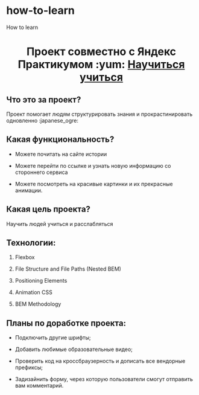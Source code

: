 # how-to-learn
How to learn
<h1 align="center">Проект совместно с Яндекс Практикумом :yum: <a href="http://127.0.0.1:3000/index.html" target="_blank">Научиться учиться</a> 
<h2>Что это за проект?</h2>
<p>Проект помогает людям структурировать знания и прокрастинировать одновленно :japanese_ogre:</p2>
<h2>Какая функциональность?</h2>

- Можете почитать на сайте истории

- Можете перейти по ссылке и узнать новую информацию со стороннего сервиса

- Можете посмотреть на красивые картинки и их прекрасные анимации.

<h2>Какая цель проекта?</h2>
<p>Научить людей учиться и расслабляться</p2>
<h2>Технологии:</h2>

1. Flexbox

2. File Structure and File Paths (Nested BEM)

3. Positioning Elements

4. Animation CSS

5. BEM Methodology

<h2>Планы по доработке проекта:</h2>

- Подключить другие шрифты;

- Добавить любимые образовательные видео;

- Проверить код на кроссбраузерность и дописать все вендорные префиксы;

- Задизайнить форму, через которую пользователи смогут отправить вам комментарий.





